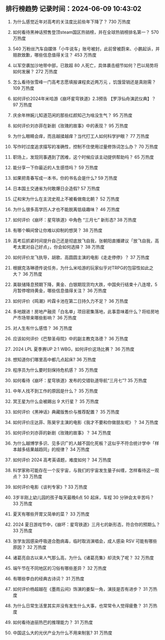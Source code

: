 
## 排行榜趋势 记录时间：2024-06-09 10:43:02
  
  1. 为什么感觉近年对高考的关注度比前些年下降了？ 730 万热度
    
  2. 如何看待黑神话预售登顶steam国区热销榜，并在全球热销榜排名第一？ 570 万热度
    
  3. 540 万粉丝汽车自媒体「小牛说车」账号被封，此前曾被蔚来、小鹏起诉，并赔款致歉，哪些信息值得关注？ 453 万热度
    
  4. 以军空袭加沙地带中部，已致超 80 人死亡，具体袭击细节如何？巴以局势将如何发展？ 272 万热度
    
  5. 怎么看待张雪峰一门高考志愿填报课程卖近两万元 ，饥饿营销还是真刚需？ 109 万热度
    
  6. 如何评价2024年米哈游《崩坏星穹铁道》2.3预告 【罗浮仙舟演武仪典】？ 97 万热度
    
  7. 庆余年林婉儿知道范闲的那些红颜知己为啥没生气？ 95 万热度
    
  8. 如何评价刘亦菲在新剧《玫瑰的故事》中的表现？ 95 万热度
    
  9. 为什么眼睛会痒，而且越揉越痒？当代打工人如何科学护眼？ 77 万热度
    
  10. 写作时过度追求描写的准确性，控制不住使用过量修饰词怎么办？ 70 万热度
    
  11. 职场上，发现同事遇到了困难，这个时候应该主动提供帮助吗？ 65 万热度
    
  12. 能分享一下你最近的人生感悟吗？ 59 万热度
    
  13. 如果把青春写成一本书，你的书名会是什么? 59 万热度
    
  14. 日本国土交通省为何敢爆日企造假? 57 万热度
    
  15. 辽和宋为什么在主流史观上不被看做南北朝？ 52 万热度
    
  16. 为什么很多高学历人才也不能脱离低级趣味？ 46 万热度
    
  17. 如何评价《崩坏：星穹铁道》中角色 “三月七” 新形态? 38 万热度
    
  18. 有哪个瞬间曾让你难以抑制的想哭？ 38 万热度
    
  19. 高考后抓紧时间提升自己还是彻底放飞自我，张朝阳直播建议「放飞自我，高考太累对自己好点」，你会如何选择？ 38 万热度
    
  20. 如何评价龙飞执导，胡歌、高圆圆主演的电影《走走停停》？ 37 万热度
    
  21. 根据克洛琳德传说任务，为什么米哈游的玩家似乎对TRPG的包容性如此之大？ 36 万热度
    
  22. 美联储降息预期下降，黄金、白银期现货均大跌，中国央行结束十八连增，5月暂停增持黄金，哪些信息值得关注？ 36 万热度
    
  23. 如何评价《鸣潮》吟霖卡池在第二日持久力不足？ 36 万热度
    
  24. 多地跟进！房地产融资「白名单」项目密集落地，此事意味着什么？将给房地产市场带来哪些影响？ 36 万热度
    
  25. 对人生有什么感悟？ 36 万热度
    
  26. 应该如何评价《巴黎圣母院》中的副主教克洛德？ 36 万热度
    
  27. 2024 LPL 夏季赛UP 2:1 WBG，如何评价这场比赛？ 36 万热度
    
  28. 想知道你们哪里高中都几点起床? 36 万热度
    
  29. 程序员为什么要时刻保持危机感？ 35 万热度
    
  30. 如何看待《崩坏：星穹铁道》发布的交错轨道导航“三月七”? 35 万热度
    
  31. 中年人找不到工作的原因是什么？ 35 万热度
    
  32. 冥王星为什么会被踢出 9 大行星？ 35 万热度
    
  33. 如何评价《黑神话》典藏版售价与推荐配置？ 35 万热度
    
  34. 如何评价庄达菲、陈昊宇主演的电影《我才不要和你做朋友呢》？ 34 万热度
    
  35. 如何评价刘亦菲的新剧《玫瑰的故事》？ 34 万热度
    
  36. 为什么越博学多识、见多识广的人越不固化死板？这似乎不符合统计学中「样本越多结果越趋同」的规律？ 34 万热度
    
  37. 如何评价 2024 高考英语题，难度如何？ 34 万热度
    
  38. 科学家称可能存在一个反宇宙，与我们的宇宙发生量子纠缠，怎样看待这一观点？ 33 万热度
    
  39. 如何评价电影《谈判专家》? 33 万热度
    
  40. 3岁半刚上幼儿园的孩子每天最晚6点 50 起床，车程 30 分钟会太辛苦吗？ 33 万热度
    
  41. 夏天有哪些开胃又简单的菜？ 33 万热度
    
  42. 2024 夏日游戏节中，《崩坏：星穹铁道》三月七的新形态，符合你的预期么？ 33 万热度
    
  43. 张学友因感染呼吸道合胞病毒，临时取消演唱会，成人感染 RSV 可能有哪些原因？ 32 万热度
    
  44. 诸葛亮自古以来人气那么高，为什么《诸葛亮集》却流失了呢？ 32 万热度
    
  45. 端午节在不同地区的习俗有哪些差异？ 32 万热度
    
  46. 有哪些李白的经典古诗词？ 31 万热度
    
  47. 如何评价杨超越在《墨雨云间》饰演的姜梨一角，演技是否有进步？ 31 万热度
    
  48. 为什么日常生活里其实并没有发生什么大事，也常常令人觉得疲惫？ 31 万热度
    
  49. 如何看待迪丽热巴的推理能力？ 31 万热度
    
  50. 中国这么大的光伏产业为什么不用来制氢? 31 万热度
    